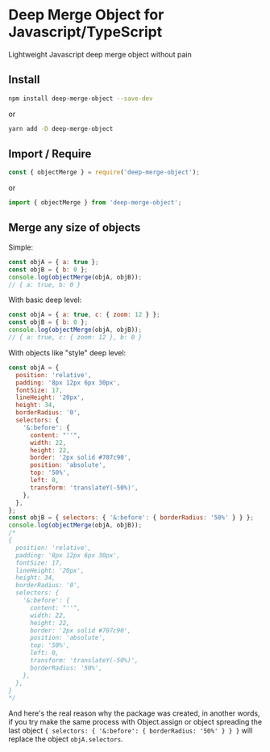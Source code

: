 # Deep Merge Object for Javascript/TypeScript

Lightweight Javascript deep merge object without pain

## Install

```sh
npm install deep-merge-object --save-dev
```

or

```sh
yarn add -D deep-merge-object
```

## Import / Require

```js
const { objectMerge } = require('deep-merge-object');
```

or

```js
import { objectMerge } from 'deep-merge-object';
```

## Merge any size of objects

Simple:

```js
const objA = { a: true };
const objB = { b: 0 };
console.log(objectMerge(objA, objB));
// { a: true, b: 0 }
```

With basic deep level:

```js
const objA = { a: true, c: { zoom: 12 } };
const objB = { b: 0 };
console.log(objectMerge(objA, objB));
// { a: true, c: { zoom: 12 }, b: 0 }
```

With objects like "style" deep level:

```js
const objA = {
  position: 'relative',
  padding: '8px 12px 6px 30px',
  fontSize: 17,
  lineHeight: '20px',
  height: 34,
  borderRadius: '0',
  selectors: {
    '&:before': {
      content: "''",
      width: 22,
      height: 22,
      border: '2px solid #707c90',
      position: 'absolute',
      top: '50%',
      left: 0,
      transform: 'translateY(-50%)',
    },
  },
};
const objB = { selectors: { '&:before': { borderRadius: '50%' } } };
console.log(objectMerge(objA, objB));
/*
{
  position: 'relative',
  padding: '8px 12px 6px 30px',
  fontSize: 17,
  lineHeight: '20px',
  height: 34,
  borderRadius: '0',
  selectors: {
    '&:before': {
      content: "''",
      width: 22,
      height: 22,
      border: '2px solid #707c90',
      position: 'absolute',
      top: '50%',
      left: 0,
      transform: 'translateY(-50%)',
      borderRadius: '50%',
    },
  },
}
*/
```

And here's the real reason why the package was created, in another words, if you try make the same process with Object.assign or object spreading the last object `{ selectors: { '&:before': { borderRadius: '50%' } } }` will replace the object `objA.selectors`.
